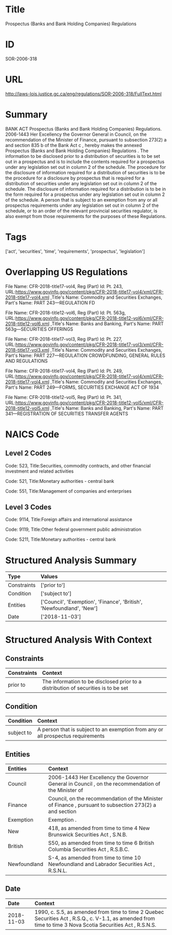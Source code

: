 # Title
Prospectus (Banks and Bank Holding Companies) Regulations


# ID
SOR-2006-318

# URL
http://laws-lois.justice.gc.ca/eng/regulations/SOR-2006-318/FullText.html


# Summary
BANK ACT Prospectus (Banks and Bank Holding Companies) Regulations.
2006-1443 Her Excellency the Governor General in Council, on the recommendation of the Minister of Finance, pursuant to subsection 273(2) a  and section 835 b  of the  Bank Act c , hereby makes the annexed  Prospectus (Banks and Bank Holding Companies) Regulations .
The information to be disclosed prior to a distribution of securities is to be set out in a prospectus and is to include the contents required for a prospectus under any legislation set out in column 2 of the schedule.
The procedure for the disclosure of information required for a distribution of securities is to be the procedure for a disclosure by prospectus that is required for a distribution of securities under any legislation set out in column 2 of the schedule.
The disclosure of information required for a distribution is to be in the form required for a prospectus under any legislation set out in column 2 of the schedule.
A person that is subject to an exemption from any or all prospectus requirements under any legislation set out in column 2 of the schedule, or to an order of the relevant provincial securities regulator, is also exempt from those requirements for the purposes of these Regulations.


# Tags
['act', 'securities', 'time', 'requirements', 'prospectus', 'legislation']


# Overlapping US Regulations
File Name: CFR-2018-title17-vol4, Reg (Part) Id: Pt. 243, URL:https://www.govinfo.gov/content/pkg/CFR-2018-title17-vol4/xml/CFR-2018-title17-vol4.xml
,Title's Name: Commodity and Securities Exchanges, Part's Name: PART 243—REGULATION FD

File Name: CFR-2018-title12-vol6, Reg (Part) Id: Pt. 563g, URL:https://www.govinfo.gov/content/pkg/CFR-2018-title12-vol6/xml/CFR-2018-title12-vol6.xml
,Title's Name: Banks and Banking, Part's Name: PART 563g—SECURITIES OFFERINGS

File Name: CFR-2018-title17-vol3, Reg (Part) Id: Pt. 227, URL:https://www.govinfo.gov/content/pkg/CFR-2018-title17-vol3/xml/CFR-2018-title17-vol3.xml
,Title's Name: Commodity and Securities Exchanges, Part's Name: PART 227—REGULATION CROWDFUNDING, GENERAL RULES AND REGULATIONS

File Name: CFR-2018-title17-vol4, Reg (Part) Id: Pt. 249, URL:https://www.govinfo.gov/content/pkg/CFR-2018-title17-vol4/xml/CFR-2018-title17-vol4.xml
,Title's Name: Commodity and Securities Exchanges, Part's Name: PART 249—FORMS, SECURITIES EXCHANGE ACT OF 1934

File Name: CFR-2018-title12-vol5, Reg (Part) Id: Pt. 341, URL:https://www.govinfo.gov/content/pkg/CFR-2018-title12-vol5/xml/CFR-2018-title12-vol5.xml
,Title's Name: Banks and Banking, Part's Name: PART 341—REGISTRATION OF SECURITIES TRANSFER AGENTS




# NAICS Code
## Level 2 Codes
Code: 523, Title:Securities, commodity contracts, and other financial investment and related activities

Code: 521, Title:Monetary authorities - central bank

Code: 551, Title:Management of companies and enterprises




## Level 3 Codes
Code: 9114, Title:Foreign affairs and international assistance

Code: 9119, Title:Other federal government public administration

Code: 5211, Title:Monetary authorities - central bank







# Structured Analysis Summary
| Type        | Values                                                                |
|:------------|:----------------------------------------------------------------------|
| Constraints | ['prior to']                                                          |
| Condition   | ['subject to']                                                        |
| Entities    | ['Council', 'Exemption', 'Finance', 'British', 'Newfoundland', 'New'] |
| Date        | ['2018-11-03']                                                        |


# Structured Analysis With Context
 


## Constraints
| Constraints   | Context                                                                             |
|:--------------|:------------------------------------------------------------------------------------|
| prior to      | The information to be disclosed  prior to a distribution of securities is to be set |


## Condition
| Condition   | Context                                                                           |
|:------------|:----------------------------------------------------------------------------------|
| subject to  | A person that is  subject to an exemption from any or all prospectus requirements |


## Entities
| Entities     | Context                                                                                                 |
|:-------------|:--------------------------------------------------------------------------------------------------------|
| Council      | 2006-1443 Her Excellency the Governor General in  Council , on the recommendation of the Minister of    |
| Finance      | Council, on the recommendation of the Minister of Finance , pursuant to subsection 273(2) a and section |
| Exemption    | Exemption .                                                                                             |
| New          | 418, as amended from time to time 4  New  Brunswick Securities Act , S.N.B.                             |
| British      | S50, as amended from time to time 6 British  Columbia Securities Act , R.S.B.C.                         |
| Newfoundland | S-4, as amended from time to time 10 Newfoundland  and Labrador Securities Act , R.S.N.L.               |


## Date
| Date       | Context                                                                                                                                                     |
|:-----------|:------------------------------------------------------------------------------------------------------------------------------------------------------------|
| 2018-11-03 | 1990, c. S.5, as amended from time to time 2 Quebec Securities Act , R.S.Q., c. V-1.1, as amended from time to time 3 Nova Scotia Securities Act , R.S.N.S. |


